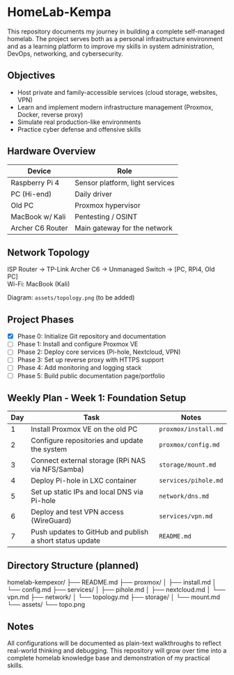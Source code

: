 # HomeLab-Kempa

This repository documents my journey in building a complete self-managed homelab. The project serves both as a personal infrastructure environment and as a learning platform to improve my skills in system administration, DevOps, networking, and cybersecurity.

## Objectives

- Host private and family-accessible services (cloud storage, websites, VPN)
- Learn and implement modern infrastructure management (Proxmox, Docker, reverse proxy)
- Simulate real production-like environments
- Practice cyber defense and offensive skills

## Hardware Overview

| Device          | Role                                  |
|----------------|----------------------------------------|
| Raspberry Pi 4 | Sensor platform, light services        |
| PC (Hi-end)     | Daily driver                           |
| Old PC         | Proxmox hypervisor                     |
| MacBook w/ Kali | Pentesting / OSINT                    |
| Archer C6 Router | Main gateway for the network         |

## Network Topology

ISP Router → TP-Link Archer C6 → Unmanaged Switch → [PC, RPi4, Old PC]  
Wi-Fi: MacBook (Kali)

Diagram: `assets/topology.png` (to be added)

## Project Phases

- [x] Phase 0: Initialize Git repository and documentation
- [ ] Phase 1: Install and configure Proxmox VE
- [ ] Phase 2: Deploy core services (Pi-hole, Nextcloud, VPN)
- [ ] Phase 3: Set up reverse proxy with HTTPS support
- [ ] Phase 4: Add monitoring and logging stack
- [ ] Phase 5: Build public documentation page/portfolio

## Weekly Plan - Week 1: Foundation Setup

| Day | Task                                                         | Notes                  |
|-----|--------------------------------------------------------------|------------------------|
| 1   | Install Proxmox VE on the old PC                             | `proxmox/install.md`   |
| 2   | Configure repositories and update the system                 | `proxmox/config.md`    |
| 3   | Connect external storage (RPi NAS via NFS/Samba)             | `storage/mount.md`     |
| 4   | Deploy Pi-hole in LXC container                              | `services/pihole.md`   |
| 5   | Set up static IPs and local DNS via Pi-hole                  | `network/dns.md`       |
| 6   | Deploy and test VPN access (WireGuard)                       | `services/vpn.md`      |
| 7   | Push updates to GitHub and publish a short status update     | `README.md`            |

## Directory Structure (planned)
homelab-kempexor/
├── README.md
├── proxmox/
│ ├── install.md
│ └── config.md
├── services/
│ ├── pihole.md
│ ├── nextcloud.md
│ └── vpn.md
├── network/
│ └── topology.md
├── storage/
│ └── mount.md
└── assets/
  └── topo.png
## Notes

All configurations will be documented as plain-text walkthroughs to reflect real-world thinking and debugging.
This repository will grow over time into a complete homelab knowledge base and demonstration of my practical skills.
